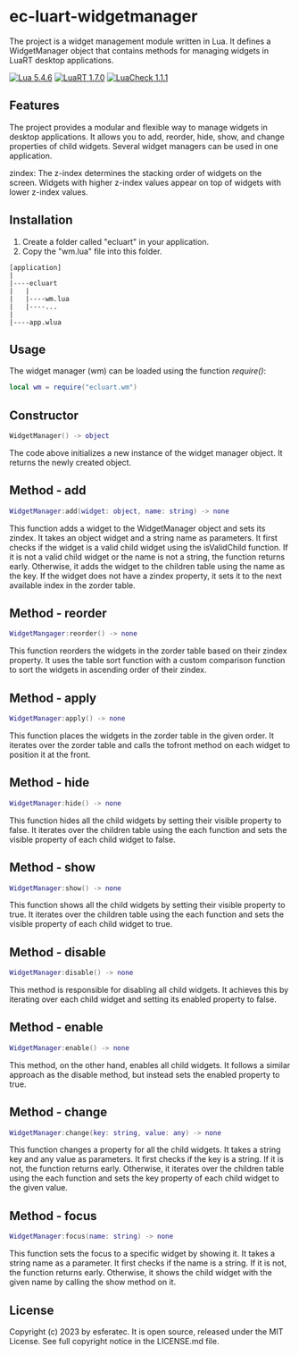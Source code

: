 # ec-luart-widgetmanager

The project is a widget management module written in Lua. It defines a WidgetManager object that contains methods for managing widgets in LuaRT desktop applications.

[![Lua 5.4.6](https://badgen.net/badge/Lua/5.4.6/yellow)](https://github.com/lua/lua)
[![LuaRT 1.7.0](https://badgen.net/badge/LuaRT/1.7.0/blue)](https://github.com/samyeyo/LuaRT)
[![LuaCheck 1.1.1](https://badgen.net/badge/LuaCheck/1.1.1/green)](https://github.com/lunarmodules/luacheck)

## Features

The project provides a modular and flexible way to manage widgets in desktop applications. It allows you to add, reorder, hide, show, and change properties of child widgets. Several widget managers can be used in one application.

zindex: The z-index determines the stacking order of widgets on the screen. Widgets with higher z-index values appear on top of widgets with lower z-index values.

## Installation

1. Create a folder called "ecluart" in your application.
2. Copy the "wm.lua" file into this folder.

```text
[application]
|
|----ecluart
|   |
|   |----wm.lua
|   |----...
|
|----app.wlua
```

## Usage

The widget manager (wm) can be loaded using the function *require()*:

```lua
local wm = require("ecluart.wm") 
```

## Constructor

```Lua
WidgetManager() -> object
```

The code above initializes a new instance of the widget manager object. It returns the newly created object.

## Method - add

```Lua
WidgetManager:add(widget: object, name: string) -> none
```

This function adds a widget to the WidgetManager object and sets its zindex. It takes an object widget and a string name as parameters. It first checks if the widget is a valid child widget using the isValidChild function. If it is not a valid child widget or the name is not a string, the function returns early. Otherwise, it adds the widget to the children table using the name as the key. If the widget does not have a zindex property, it sets it to the next available index in the zorder table.

## Method - reorder

```Lua
WidgetMangager:reorder() -> none
```

This function reorders the widgets in the zorder table based on their zindex property. It uses the table sort function with a custom comparison function to sort the widgets in ascending order of their zindex.

## Method - apply

```Lua
WidgetManager:apply() -> none
```

This function places the widgets in the zorder table in the given order. It iterates over the zorder table and calls the tofront method on each widget to position it at the front.

## Method - hide

```Lua
WidgetManager:hide() -> none
```

This function hides all the child widgets by setting their visible property to false. It iterates over the children table using the each function and sets the visible property of each child widget to false.

## Method - show

```Lua
WidgetManager:show() -> none
```

This function shows all the child widgets by setting their visible property to true. It iterates over the children table using the each function and sets the visible property of each child widget to true.

## Method - disable

```Lua
WidgetManager:disable() -> none
```

This method is responsible for disabling all child widgets. It achieves this by iterating over each child widget and setting its enabled property to false.

## Method - enable

```Lua
WidgetManager:enable() -> none
```

This method, on the other hand, enables all child widgets. It follows a similar approach as the disable method, but instead sets the enabled property to true.

## Method - change

```Lua
WidgetManager:change(key: string, value: any) -> none
```

This function changes a property for all the child widgets. It takes a string key and any value as parameters. It first checks if the key is a string. If it is not, the function returns early. Otherwise, it iterates over the children table using the each function and sets the key property of each child widget to the given value.

## Method - focus

```Lua
WidgetManager:focus(name: string) -> none
```

This function sets the focus to a specific widget by showing it. It takes a string name as a parameter. It first checks if the name is a string. If it is not, the function returns early. Otherwise, it shows the child widget with the given name by calling the show method on it.

## License

Copyright (c) 2023 by esferatec.
It is open source, released under the MIT License.
See full copyright notice in the LICENSE.md file.
